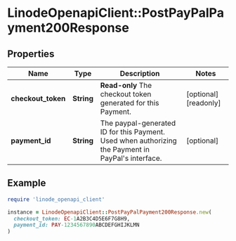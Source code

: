 # LinodeOpenapiClient::PostPayPalPayment200Response

## Properties

| Name | Type | Description | Notes |
| ---- | ---- | ----------- | ----- |
| **checkout_token** | **String** | __Read-only__ The checkout token generated for this Payment. | [optional][readonly] |
| **payment_id** | **String** | The paypal-generated ID for this Payment. Used when authorizing the Payment in PayPal&#39;s interface. | [optional] |

## Example

```ruby
require 'linode_openapi_client'

instance = LinodeOpenapiClient::PostPayPalPayment200Response.new(
  checkout_token: EC-1A2B3C4D5E6F7G8H9,
  payment_id: PAY-1234567890ABCDEFGHIJKLMN
)
```

